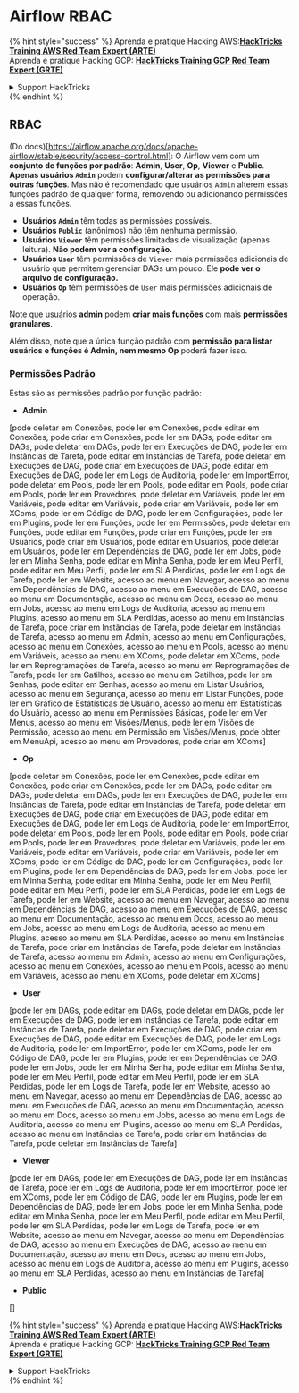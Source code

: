 # Airflow RBAC

{% hint style="success" %}
Aprenda e pratique Hacking AWS:<img src="../../.gitbook/assets/image (1).png" alt="" data-size="line">[**HackTricks Training AWS Red Team Expert (ARTE)**](https://training.hacktricks.xyz/courses/arte)<img src="../../.gitbook/assets/image (1).png" alt="" data-size="line">\
Aprenda e pratique Hacking GCP: <img src="../../.gitbook/assets/image (2).png" alt="" data-size="line">[**HackTricks Training GCP Red Team Expert (GRTE)**<img src="../../.gitbook/assets/image (2).png" alt="" data-size="line">](https://training.hacktricks.xyz/courses/grte)

<details>

<summary>Support HackTricks</summary>

* Confira os [**planos de assinatura**](https://github.com/sponsors/carlospolop)!
* **Junte-se ao** 💬 [**grupo do Discord**](https://discord.gg/hRep4RUj7f) ou ao [**grupo do telegram**](https://t.me/peass) ou **siga**-nos no **Twitter** 🐦 [**@hacktricks\_live**](https://twitter.com/hacktricks\_live)**.**
* **Compartilhe truques de hacking enviando PRs para o** [**HackTricks**](https://github.com/carlospolop/hacktricks) e [**HackTricks Cloud**](https://github.com/carlospolop/hacktricks-cloud) repositórios do github.

</details>
{% endhint %}

## RBAC

(Do docs)\[https://airflow.apache.org/docs/apache-airflow/stable/security/access-control.html]: O Airflow vem com um **conjunto de funções por padrão**: **Admin**, **User**, **Op**, **Viewer** e **Public**. **Apenas usuários `Admin`** podem **configurar/alterar as permissões para outras funções**. Mas não é recomendado que usuários `Admin` alterem essas funções padrão de qualquer forma, removendo ou adicionando permissões a essas funções.

* **Usuários `Admin`** têm todas as permissões possíveis.
* **Usuários `Public`** (anônimos) não têm nenhuma permissão.
* **Usuários `Viewer`** têm permissões limitadas de visualização (apenas leitura). **Não podem ver a configuração.**
* **Usuários `User`** têm permissões de `Viewer` mais permissões adicionais de usuário que permitem gerenciar DAGs um pouco. Ele **pode ver o arquivo de configuração.**
* **Usuários `Op`** têm permissões de `User` mais permissões adicionais de operação.

Note que usuários **admin** podem **criar mais funções** com mais **permissões granulares**.

Além disso, note que a única função padrão com **permissão para listar usuários e funções é Admin, nem mesmo Op** poderá fazer isso.

### Permissões Padrão

Estas são as permissões padrão por função padrão:

* **Admin**

\[pode deletar em Conexões, pode ler em Conexões, pode editar em Conexões, pode criar em Conexões, pode ler em DAGs, pode editar em DAGs, pode deletar em DAGs, pode ler em Execuções de DAG, pode ler em Instâncias de Tarefa, pode editar em Instâncias de Tarefa, pode deletar em Execuções de DAG, pode criar em Execuções de DAG, pode editar em Execuções de DAG, pode ler em Logs de Auditoria, pode ler em ImportError, pode deletar em Pools, pode ler em Pools, pode editar em Pools, pode criar em Pools, pode ler em Provedores, pode deletar em Variáveis, pode ler em Variáveis, pode editar em Variáveis, pode criar em Variáveis, pode ler em XComs, pode ler em Código de DAG, pode ler em Configurações, pode ler em Plugins, pode ler em Funções, pode ler em Permissões, pode deletar em Funções, pode editar em Funções, pode criar em Funções, pode ler em Usuários, pode criar em Usuários, pode editar em Usuários, pode deletar em Usuários, pode ler em Dependências de DAG, pode ler em Jobs, pode ler em Minha Senha, pode editar em Minha Senha, pode ler em Meu Perfil, pode editar em Meu Perfil, pode ler em SLA Perdidas, pode ler em Logs de Tarefa, pode ler em Website, acesso ao menu em Navegar, acesso ao menu em Dependências de DAG, acesso ao menu em Execuções de DAG, acesso ao menu em Documentação, acesso ao menu em Docs, acesso ao menu em Jobs, acesso ao menu em Logs de Auditoria, acesso ao menu em Plugins, acesso ao menu em SLA Perdidas, acesso ao menu em Instâncias de Tarefa, pode criar em Instâncias de Tarefa, pode deletar em Instâncias de Tarefa, acesso ao menu em Admin, acesso ao menu em Configurações, acesso ao menu em Conexões, acesso ao menu em Pools, acesso ao menu em Variáveis, acesso ao menu em XComs, pode deletar em XComs, pode ler em Reprogramações de Tarefa, acesso ao menu em Reprogramações de Tarefa, pode ler em Gatilhos, acesso ao menu em Gatilhos, pode ler em Senhas, pode editar em Senhas, acesso ao menu em Listar Usuários, acesso ao menu em Segurança, acesso ao menu em Listar Funções, pode ler em Gráfico de Estatísticas de Usuário, acesso ao menu em Estatísticas do Usuário, acesso ao menu em Permissões Básicas, pode ler em Ver Menus, acesso ao menu em Visões/Menus, pode ler em Visões de Permissão, acesso ao menu em Permissão em Visões/Menus, pode obter em MenuApi, acesso ao menu em Provedores, pode criar em XComs]

* **Op**

\[pode deletar em Conexões, pode ler em Conexões, pode editar em Conexões, pode criar em Conexões, pode ler em DAGs, pode editar em DAGs, pode deletar em DAGs, pode ler em Execuções de DAG, pode ler em Instâncias de Tarefa, pode editar em Instâncias de Tarefa, pode deletar em Execuções de DAG, pode criar em Execuções de DAG, pode editar em Execuções de DAG, pode ler em Logs de Auditoria, pode ler em ImportError, pode deletar em Pools, pode ler em Pools, pode editar em Pools, pode criar em Pools, pode ler em Provedores, pode deletar em Variáveis, pode ler em Variáveis, pode editar em Variáveis, pode criar em Variáveis, pode ler em XComs, pode ler em Código de DAG, pode ler em Configurações, pode ler em Plugins, pode ler em Dependências de DAG, pode ler em Jobs, pode ler em Minha Senha, pode editar em Minha Senha, pode ler em Meu Perfil, pode editar em Meu Perfil, pode ler em SLA Perdidas, pode ler em Logs de Tarefa, pode ler em Website, acesso ao menu em Navegar, acesso ao menu em Dependências de DAG, acesso ao menu em Execuções de DAG, acesso ao menu em Documentação, acesso ao menu em Docs, acesso ao menu em Jobs, acesso ao menu em Logs de Auditoria, acesso ao menu em Plugins, acesso ao menu em SLA Perdidas, acesso ao menu em Instâncias de Tarefa, pode criar em Instâncias de Tarefa, pode deletar em Instâncias de Tarefa, acesso ao menu em Admin, acesso ao menu em Configurações, acesso ao menu em Conexões, acesso ao menu em Pools, acesso ao menu em Variáveis, acesso ao menu em XComs, pode deletar em XComs]

* **User**

\[pode ler em DAGs, pode editar em DAGs, pode deletar em DAGs, pode ler em Execuções de DAG, pode ler em Instâncias de Tarefa, pode editar em Instâncias de Tarefa, pode deletar em Execuções de DAG, pode criar em Execuções de DAG, pode editar em Execuções de DAG, pode ler em Logs de Auditoria, pode ler em ImportError, pode ler em XComs, pode ler em Código de DAG, pode ler em Plugins, pode ler em Dependências de DAG, pode ler em Jobs, pode ler em Minha Senha, pode editar em Minha Senha, pode ler em Meu Perfil, pode editar em Meu Perfil, pode ler em SLA Perdidas, pode ler em Logs de Tarefa, pode ler em Website, acesso ao menu em Navegar, acesso ao menu em Dependências de DAG, acesso ao menu em Execuções de DAG, acesso ao menu em Documentação, acesso ao menu em Docs, acesso ao menu em Jobs, acesso ao menu em Logs de Auditoria, acesso ao menu em Plugins, acesso ao menu em SLA Perdidas, acesso ao menu em Instâncias de Tarefa, pode criar em Instâncias de Tarefa, pode deletar em Instâncias de Tarefa]

* **Viewer**

\[pode ler em DAGs, pode ler em Execuções de DAG, pode ler em Instâncias de Tarefa, pode ler em Logs de Auditoria, pode ler em ImportError, pode ler em XComs, pode ler em Código de DAG, pode ler em Plugins, pode ler em Dependências de DAG, pode ler em Jobs, pode ler em Minha Senha, pode editar em Minha Senha, pode ler em Meu Perfil, pode editar em Meu Perfil, pode ler em SLA Perdidas, pode ler em Logs de Tarefa, pode ler em Website, acesso ao menu em Navegar, acesso ao menu em Dependências de DAG, acesso ao menu em Execuções de DAG, acesso ao menu em Documentação, acesso ao menu em Docs, acesso ao menu em Jobs, acesso ao menu em Logs de Auditoria, acesso ao menu em Plugins, acesso ao menu em SLA Perdidas, acesso ao menu em Instâncias de Tarefa]

* **Public**

\[]

{% hint style="success" %}
Aprenda e pratique Hacking AWS:<img src="../../.gitbook/assets/image (1).png" alt="" data-size="line">[**HackTricks Training AWS Red Team Expert (ARTE)**](https://training.hacktricks.xyz/courses/arte)<img src="../../.gitbook/assets/image (1).png" alt="" data-size="line">\
Aprenda e pratique Hacking GCP: <img src="../../.gitbook/assets/image (2).png" alt="" data-size="line">[**HackTricks Training GCP Red Team Expert (GRTE)**<img src="../../.gitbook/assets/image (2).png" alt="" data-size="line">](https://training.hacktricks.xyz/courses/grte)

<details>

<summary>Support HackTricks</summary>

* Confira os [**planos de assinatura**](https://github.com/sponsors/carlospolop)!
* **Junte-se ao** 💬 [**grupo do Discord**](https://discord.gg/hRep4RUj7f) ou ao [**grupo do telegram**](https://t.me/peass) ou **siga**-nos no **Twitter** 🐦 [**@hacktricks\_live**](https://twitter.com/hacktricks\_live)**.**
* **Compartilhe truques de hacking enviando PRs para o** [**HackTricks**](https://github.com/carlospolop/hacktricks) e [**HackTricks Cloud**](https://github.com/carlospolop/hacktricks-cloud) repositórios do github.

</details>
{% endhint %}
